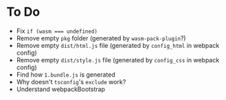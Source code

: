 # To Do
- Fix `if (wasm === undefined)`
- Remove empty `pkg` folder (generated by `wasm-pack-plugin`?)
- Remove empty `dist/html.js` file (generated by `config_html` in webpack config)
- Remove empty `dist/style.js` file (generated by `config_css` in webpack config)
- Find how `1.bundle.js` is generated
- Why doesn't `tsconfig`'s `exclude` work?
- Understand webpackBootstrap
